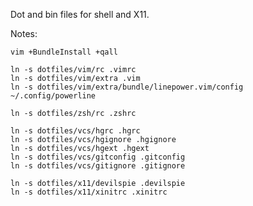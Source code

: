 Dot and bin files for shell and X11.

Notes:

    vim +BundleInstall +qall

    ln -s dotfiles/vim/rc .vimrc
    ln -s dotfiles/vim/extra .vim
    ln -s dotfiles/vim/extra/bundle/linepower.vim/config ~/.config/powerline

    ln -s dotfiles/zsh/rc .zshrc

    ln -s dotfiles/vcs/hgrc .hgrc
    ln -s dotfiles/vcs/hgignore .hgignore
    ln -s dotfiles/vcs/hgext .hgext
    ln -s dotfiles/vcs/gitconfig .gitconfig
    ln -s dotfiles/vcs/gitignore .gitignore

    ln -s dotfiles/x11/devilspie .devilspie
    ln -s dotfiles/x11/xinitrc .xinitrc
